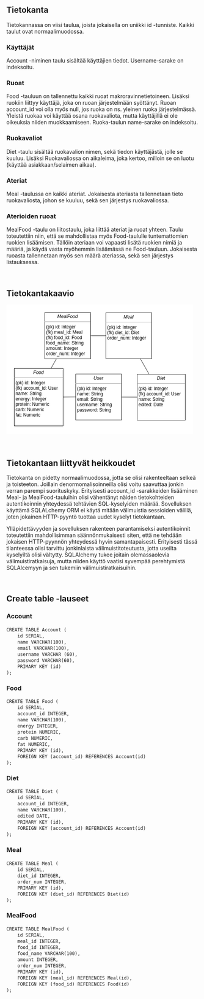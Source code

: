 ## Tietokanta

Tietokannassa on viisi taulua, joista jokaisella on uniikki id -tunniste. Kaikki taulut ovat normaalimuodossa.

### Käyttäjät

Account -niminen taulu sisältää käyttäjien tiedot. Username-sarake on indeksoitu.

###  Ruoat

Food -tauluun on tallennettu kaikki ruoat makroravinnetietoineen. Lisäksi ruokiin liittyy käyttäjä, joka on ruoan järjestelmään syöttänyt. Ruoan account_id voi olla myös null, jos ruoka on ns. yleinen ruoka järjestelmässä. Yleistä ruokaa voi käyttää osana ruokavaliota, mutta käyttäjillä ei ole oikeuksia niiden muokkaamiseen. Ruoka-taulun name-sarake on indeksoitu.

### Ruokavaliot

Diet -taulu sisältää ruokavalion nimen, sekä tiedon käyttäjästä, jolle se kuuluu. Lisäksi Ruokavaliossa on aikaleima, joka kertoo, milloin se on luotu (käyttää asiakkaan/selaimen aikaa).

### Ateriat

Meal -taulussa on kaikki ateriat. Jokaisesta ateriasta tallennetaan tieto ruokavaliosta, johon se kuuluu, sekä sen järjestys ruokavaliossa.

### Aterioiden ruoat

MealFood -taulu on liitostaulu, joka liittää ateriat ja ruoat yhteen. Taulu toteutettiin niin, että se mahdollistaa myös Food-taululle tuntemattomien ruokien lisäämisen. Tällöin ateriaan voi vapaasti lisätä ruokien nimiä ja määriä, ja käydä vasta myöhemmin lisäämässä ne Food-tauluun. Jokaisesta ruoasta tallennetaan myös sen määrä ateriassa, sekä sen järjestys listauksessa.

<br>

## Tietokantakaavio
![Database](db-diagram.png)

<br>

## Tietokantaan liittyvät heikkoudet

Tietokanta on pidetty normaalimuodossa, jotta se olisi rakenteeltaan selkeä ja toisteeton. Joillain denormomalisoinneilla olisi voitu saavuttaa jonkin verran parempi suorituskyky. Erityisesti account_id -sarakkeiden lisääminen Meal- ja MealFood-tauluihin olisi vähentänyt näiden tietokohteiden autentikoinnin yhteydessä tehtävien SQL-kyselyiden määrää. Sovelluksen käyttämä SQLALchemy ORM ei käytä mitään välimuistia sessioiden välillä, joten jokainen HTTP-pyyntö tuottaa uudet kyselyt tietokantaan.

Ylläpidettävyyden ja sovelluksen rakenteen parantamiseksi autentikoinnit toteutettiin mahdollisimman säännönmukaisesti siten, että ne tehdään jokaisen HTTP-pyynnön yhteydessä hyvin samantapaisesti. Erityisesti tässä tilanteessa olisi tarvittu jonkinlaista välimuistitoteutusta, jotta useilta kyselyiltä olisi vältytty. SQLAlchemy tukee joitain olemassaolevia välimuistiratkaisuja, mutta niiden käyttö vaatisi syvempää perehtymistä SQLAlcemyyn ja sen tukemiin välimuistiratkaisuihin.

<br>

## Create table -lauseet

### Account
<pre><code>CREATE TABLE Account (
    id SERIAL,
    name VARCHAR(100),
    email VARCHAR(100),
    username VARCHAR (60),
    password VARCHAR(60),
    PRIMARY KEY (id)
);
</code></pre>

### Food

<pre><code>CREATE TABLE Food (
    id SERIAL,
    account_id INTEGER,
    name VARCHAR(100),
    energy INTEGER,
    protein NUMERIC,
    carb NUMERIC,
    fat NUMERIC,
    PRIMARY KEY (id),
    FOREIGN KEY (account_id) REFERENCES Account(id)
);
</code></pre>

### Diet

<pre><code>CREATE TABLE Diet (
    id SERIAL,
    account_id INTEGER,
    name VARCHAR(100),
    edited DATE,
    PRIMARY KEY (id),
    FOREIGN KEY (account_id) REFERENCES Account(id)
);
</code></pre>

### Meal

<pre><code>CREATE TABLE Meal (
    id SERIAL,
    diet_id INTEGER,
    order_num INTEGER,
    PRIMARY KEY (id),
    FOREIGN KEY (diet_id) REFERENCES Diet(id)
);
</code></pre>

### MealFood

<pre><code>CREATE TABLE MealFood (
    id SERIAL,
    meal_id INTEGER,
    food_id INTEGER,
    food_name VARCHAR(100),
    amount INTEGER,
    order_num INTEGER,
    PRIMARY KEY (id),
    FOREIGN KEY (meal_id) REFERENCES Meal(id),
    FOREIGN KEY (food_id) REFERENCES Food(id)
);
</code></pre>
